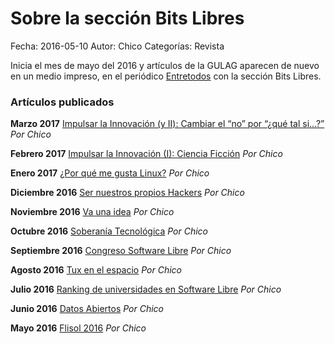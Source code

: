 Sobre la sección Bits Libres
=============================

Fecha: 2016-05-10
Autor:  Chico
Categorías: Revista

Inicia el mes de mayo del 2016 y artículos de la GULAG aparecen de nuevo en un medio impreso, en el periódico [Entretodos](http://periodicoentretodos.com/) con la sección Bits Libres.

<!-- break -->

### Artículos publicados

**Marzo 2017** [Impulsar la Innovación (y II): Cambiar el “no” por “¿qué tal si...?”](http://www.gulag.org.mx/entradas/2017-03-08-Bits-Libres-Impulsar-La-Innovacion-Cambiar-No-Por-Si.html) _Por Chico_

**Febrero 2017** [Impulsar la Innovación (I): Ciencia Ficción](http://www.gulag.org.mx/entradas/2017-02-10-Bits-Libres-Impulsar-La-Innovacion-Ciencia-Ficcion.html) _Por Chico_

**Enero 2017** [¿Por qué me gusta Linux?](http://www.gulag.org.mx/entradas/2017-01-21-Bits-Libres-Por-que-me-gusta-linux.html) _Por Chico_

**Diciembre 2016** [Ser nuestros propios Hackers](http://www.gulag.org.mx/entradas/2016-12-10-Bits-Libres-Ser-Nuestro-Propio-Hacker.html) _Por Chico_

**Noviembre 2016** [Va una idea](http://www.gulag.org.mx/entradas/2016-11-09-Bits-Libres-Va-Una-Idea.html) _Por Chico_

**Octubre 2016** [Soberanía Tecnológica](http://www.gulag.org.mx/entradas/2016-10-05-Bits-Libres-Soberania-Tecnologica.html) _Por Chico_

**Septiembre 2016** [Congreso Software Libre](http://www.gulag.org.mx/entradas/2016-09-07-Bits-Libres-Congreso-Software-Libre.html) _Por Chico_

**Agosto 2016** [Tux en el espacio](http://www.gulag.org.mx/entradas/2016-08-10-Bits-Libres-Tux-Espacio.html) _Por Chico_

**Julio 2016** [Ranking de universidades en Software Libre](http://www.gulag.org.mx/entradas/2016-07-05-Bits-Libres-RuSL.html) _Por Chico_

**Junio 2016** [Datos Abiertos](http://www.gulag.org.mx/entradas/2016-06-14-Bits-Libres-Datos-Abiertos.html) _Por Chico_

**Mayo 2016** [Flisol 2016](http://www.gulag.org.mx/entradas/2016-05-10-Bits-Libres-Flisol-2016.html) _Por Chico_


